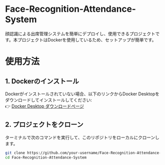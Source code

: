 # Face-Recognition-Attendance-System

顔認識による出席管理システムを簡単にデプロイし、使用できるプロジェクトです。本プロジェクトはDockerを使用しているため、セットアップが簡単です。

# 使用方法

## 1. Dockerのインストール
Dockerがインストールされていない場合、以下のリンクからDocker Desktopをダウンロードしてインストールしてください:  
👉 [Docker Desktop ダウンロードページ](https://www.docker.com/ja-jp/products/docker-desktop/)

## 2. プロジェクトをクローン
ターミナルで次のコマンドを実行して、このリポジトリをローカルにクローンします。  
```bash
git clone https://github.com/your-username/Face-Recognition-Attendance-System.git
cd Face-Recognition-Attendance-System

